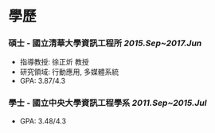 # 學歷

### 碩士 - 國立清華大學資訊工程所 *2015.Sep~2017.Jun*
  - 指導教授: 徐正炘 教授
  - 研究領域: 行動應用, 多媒體系統
  - GPA: 3.87/4.3

### 學士 - 國立中央大學資訊工程學系 *2011.Sep~2015.Jul*
  - GPA: 3.48/4.3
